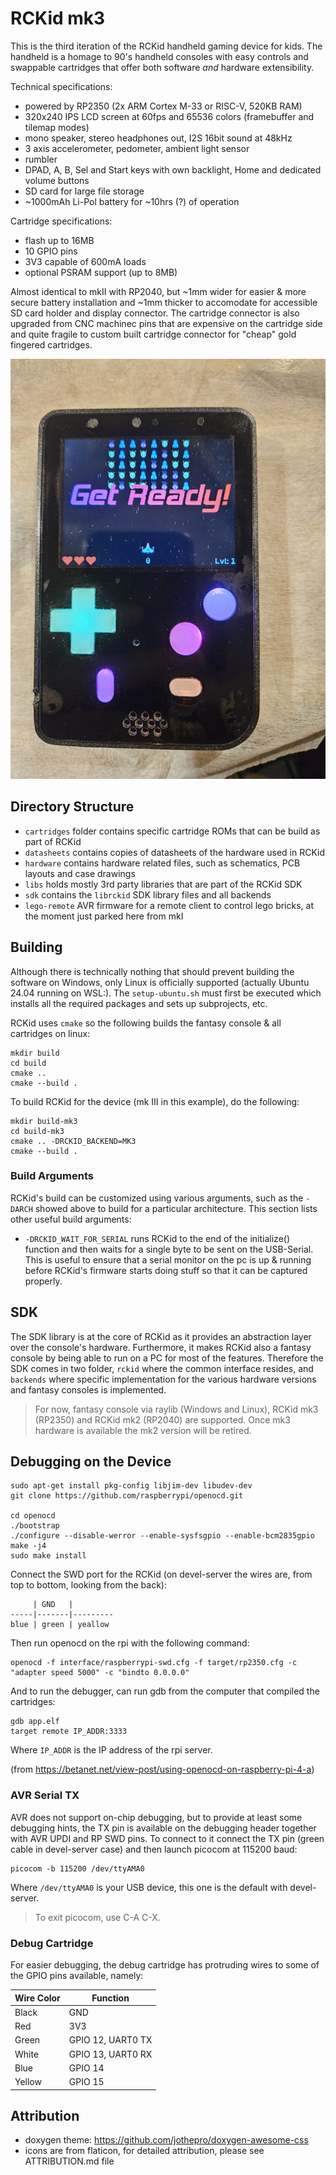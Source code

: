 # RCKid mk3

This is the third iteration of the RCKid handheld gaming device for kids. The handheld is a homage to 90's handheld consoles with easy controls and swappable cartridges that offer both software *and* hardware extensibility. 

Technical specifications:

- powered by RP2350 (2x ARM Cortex M-33 or RISC-V, 520KB RAM)
- 320x240 IPS LCD screen at 60fps and 65536 colors (framebuffer and tilemap modes)
- mono speaker, stereo headphones out, I2S 16bit sound at 48kHz
- 3 axis accelerometer, pedometer, ambient light sensor
- rumbler
- DPAD, A, B, Sel and Start keys with own backlight, Home and dedicated volume buttons
- SD card for large file storage
- ~1000mAh Li-Pol battery for ~10hrs (?) of operation

Cartridge specifications:

- flash up to 16MB
- 10 GPIO pins
- 3V3 capable of 600mA loads
- optional PSRAM support (up to 8MB)

Almost identical to mkII with RP2040, but ~1mm wider for easier & more secure battery installation and ~1mm thicker to accomodate for accessible SD card holder and display connector. The cartridge connector is also upgraded from CNC machinec pins that are expensive on the cartridge side and quite fragile to custom built cartridge connector for "cheap" gold fingered cartridges.

![RCKid mkII](docs/photos/rckid.jpg "RCKid prototype. The specks of dust on screen are not speck of dust but moving stars in the game:)")

## Directory Structure

- `cartridges` folder contains specific cartridge ROMs that can be build as part of RCKid
- `datasheets` contains copies of datasheets of the hardware used in RCKid
- `hardware` contains hardware related files, such as schematics, PCB layouts and case drawings
- `libs` holds mostly 3rd party libraries that are part of the RCKid SDK
- `sdk` contains the `librckid` SDK library files and all backends
- `lego-remote` AVR firmware for a remote client to control lego bricks, at the moment just parked here from mkI

## Building

Although there is technically nothing that should prevent building the software on Windows, only Linux is officially supported (actually Ubuntu 24.04 running on WSL:). The `setup-ubuntu.sh` must first be executed which installs all the required packages and sets up subprojects, etc.

RCKid uses `cmake` so the following builds the fantasy console & all cartridges on linux:

    mkdir build
    cd build
    cmake ..
    cmake --build .

To build RCKid for the device (mk III in this example), do the following:

    mkdir build-mk3
    cd build-mk3
    cmake .. -DRCKID_BACKEND=MK3
    cmake --build .

### Build Arguments

RCKid's build can be customized using various arguments, such as the `-DARCH` showed above to build for a particular architecture. This section lists other useful build arguments:

- `-DRCKID_WAIT_FOR_SERIAL` runs RCKid to the end of the initialize() function and then waits for a single byte to be sent on the USB-Serial. This is useful to ensure that a serial monitor on the pc is up & running before RCKid's firmware starts doing stuff so that it can be captured properly.

## SDK

The SDK library is at the core of RCKid as it provides an abstraction layer over the console's hardware. Furthermore, it makes RCKid also a fantasy console by being able to run on a PC for most of the features. Therefore the SDK comes in two folder, `rckid` where the common interface resides, and `backends` where specific implementation for the various hardware versions and fantasy consoles is implemented. 

> For now, fantasy console via raylib (Windows and Linux), RCKid mk3 (RP2350) and RCKid mk2 (RP2040) are supported. Once mk3 hardware is available the mk2 version will be retired. 

## Debugging on the Device

    sudo apt-get install pkg-config libjim-dev libudev-dev
    git clone https://github.com/raspberrypi/openocd.git
    
    cd openocd
    ./bootstrap
    ./configure --disable-werror --enable-sysfsgpio --enable-bcm2835gpio
    make -j4
    sudo make install

Connect the SWD port for the RCKid (on devel-server the wires are, from top to bottom, looking from the back):

         | GND   |
    -----|-------|---------
    blue | green | yeallow
    

Then run openocd on the rpi with the following command:

    openocd -f interface/raspberrypi-swd.cfg -f target/rp2350.cfg -c "adapter speed 5000" -c "bindto 0.0.0.0"

And to run the debugger, can run gdb from the computer that compiled the cartridges:

    gdb app.elf
    target remote IP_ADDR:3333

Where `IP_ADDR` is the IP address of the rpi server. 

(from https://betanet.net/view-post/using-openocd-on-raspberry-pi-4-a)

### AVR Serial TX

AVR does not support on-chip debugging, but to provide at least some debugging hints, the TX pin is available on the debugging header together with AVR UPDI and RP SWD pins. To connect to it connect the TX pin (green cable in devel-server case) and then launch picocom at 115200 baud:

    picocom -b 115200 /dev/ttyAMA0

Where `/dev/ttyAMA0` is your USB device, this one is the default with devel-server. 

> To exit picocom, use C-A C-X. 

### Debug Cartridge

For easier debugging, the debug cartridge has protruding wires to some of the GPIO pins available, namely:

Wire Color | Function
-----------|-----------
Black      | GND
Red        | 3V3
Green      | GPIO 12, UART0 TX
White      | GPIO 13, UART0 RX
Blue       | GPIO 14
Yellow     | GPIO 15

## Attribution

- doxygen theme: https://github.com/jothepro/doxygen-awesome-css
- icons are from flaticon, for detailed attribution, please see ATTRIBUTION.md file 
